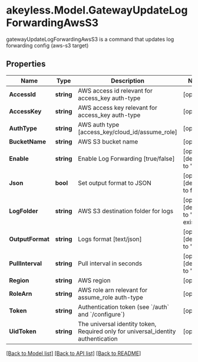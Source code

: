 # akeyless.Model.GatewayUpdateLogForwardingAwsS3
gatewayUpdateLogForwardingAwsS3 is a command that updates log forwarding config (aws-s3 target)

## Properties

Name | Type | Description | Notes
------------ | ------------- | ------------- | -------------
**AccessId** | **string** | AWS access id relevant for access_key auth-type | [optional] 
**AccessKey** | **string** | AWS access key relevant for access_key auth-type | [optional] 
**AuthType** | **string** | AWS auth type [access_key/cloud_id/assume_role] | [optional] 
**BucketName** | **string** | AWS S3 bucket name | [optional] 
**Enable** | **string** | Enable Log Forwarding [true/false] | [optional] [default to "true"]
**Json** | **bool** | Set output format to JSON | [optional] [default to false]
**LogFolder** | **string** | AWS S3 destination folder for logs | [optional] [default to "use-existing"]
**OutputFormat** | **string** | Logs format [text/json] | [optional] [default to "text"]
**PullInterval** | **string** | Pull interval in seconds | [optional] [default to "10"]
**Region** | **string** | AWS region | [optional] 
**RoleArn** | **string** | AWS role arn relevant for assume_role auth-type | [optional] 
**Token** | **string** | Authentication token (see &#x60;/auth&#x60; and &#x60;/configure&#x60;) | [optional] 
**UidToken** | **string** | The universal identity token, Required only for universal_identity authentication | [optional] 

[[Back to Model list]](../README.md#documentation-for-models) [[Back to API list]](../README.md#documentation-for-api-endpoints) [[Back to README]](../README.md)

